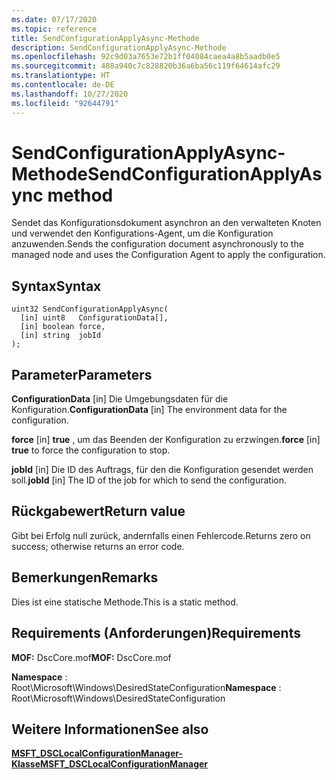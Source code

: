 ```yaml
---
ms.date: 07/17/2020
ms.topic: reference
title: SendConfigurationApplyAsync-Methode
description: SendConfigurationApplyAsync-Methode
ms.openlocfilehash: 92c9d03a7653e72b1ff04084caea4a8b5aadb0e5
ms.sourcegitcommit: 488a940c7c828820b36a6ba56c119f64614afc29
ms.translationtype: HT
ms.contentlocale: de-DE
ms.lasthandoff: 10/27/2020
ms.locfileid: "92644791"
---
```

# <a name="sendconfigurationapplyasync-method"></a><span data-ttu-id="40112-103">SendConfigurationApplyAsync-Methode</span><span class="sxs-lookup"><span data-stu-id="40112-103">SendConfigurationApplyAsync method</span></span>

<span data-ttu-id="40112-104">Sendet das Konfigurationsdokument asynchron an den verwalteten Knoten und verwendet den Konfigurations-Agent, um die Konfiguration anzuwenden.</span><span class="sxs-lookup"><span data-stu-id="40112-104">Sends the configuration document asynchronously to the managed node and uses the Configuration Agent to apply the configuration.</span></span>

## <a name="syntax"></a><span data-ttu-id="40112-105">Syntax</span><span class="sxs-lookup"><span data-stu-id="40112-105">Syntax</span></span>

```mof
uint32 SendConfigurationApplyAsync(
  [in] uint8   ConfigurationData[],
  [in] boolean force,
  [in] string  jobId
);
```

## <a name="parameters"></a><span data-ttu-id="40112-106">Parameter</span><span class="sxs-lookup"><span data-stu-id="40112-106">Parameters</span></span>

<span data-ttu-id="40112-107">**ConfigurationData** \[in\] Die Umgebungsdaten für die Konfiguration.</span><span class="sxs-lookup"><span data-stu-id="40112-107">**ConfigurationData** \[in\] The environment data for the configuration.</span></span>

<span data-ttu-id="40112-108">**force** \[in\] **true** , um das Beenden der Konfiguration zu erzwingen.</span><span class="sxs-lookup"><span data-stu-id="40112-108">**force** \[in\] **true** to force the configuration to stop.</span></span>

<span data-ttu-id="40112-109">**jobId** \[in\] Die ID des Auftrags, für den die Konfiguration gesendet werden soll.</span><span class="sxs-lookup"><span data-stu-id="40112-109">**jobId** \[in\] The ID of the job for which to send the configuration.</span></span>

## <a name="return-value"></a><span data-ttu-id="40112-110">Rückgabewert</span><span class="sxs-lookup"><span data-stu-id="40112-110">Return value</span></span>

<span data-ttu-id="40112-111">Gibt bei Erfolg null zurück, andernfalls einen Fehlercode.</span><span class="sxs-lookup"><span data-stu-id="40112-111">Returns zero on success; otherwise returns an error code.</span></span>

## <a name="remarks"></a><span data-ttu-id="40112-112">Bemerkungen</span><span class="sxs-lookup"><span data-stu-id="40112-112">Remarks</span></span>

<span data-ttu-id="40112-113">Dies ist eine statische Methode.</span><span class="sxs-lookup"><span data-stu-id="40112-113">This is a static method.</span></span>

## <a name="requirements"></a><span data-ttu-id="40112-114">Requirements (Anforderungen)</span><span class="sxs-lookup"><span data-stu-id="40112-114">Requirements</span></span>

<span data-ttu-id="40112-115">**MOF:** DscCore.mof</span><span class="sxs-lookup"><span data-stu-id="40112-115">**MOF:** DscCore.mof</span></span>

<span data-ttu-id="40112-116">**Namespace** : Root\Microsoft\Windows\DesiredStateConfiguration</span><span class="sxs-lookup"><span data-stu-id="40112-116">**Namespace** : Root\Microsoft\Windows\DesiredStateConfiguration</span></span>

## <a name="see-also"></a><span data-ttu-id="40112-117">Weitere Informationen</span><span class="sxs-lookup"><span data-stu-id="40112-117">See also</span></span>

[<span data-ttu-id="40112-118">**MSFT_DSCLocalConfigurationManager-Klasse**</span><span class="sxs-lookup"><span data-stu-id="40112-118">**MSFT_DSCLocalConfigurationManager**</span></span>](msft-dsclocalconfigurationmanager.md)
